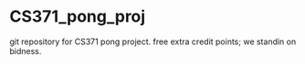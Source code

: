 # CS371_pong_proj
git repository for CS371 pong project. free extra credit points; we standin on bidness.
